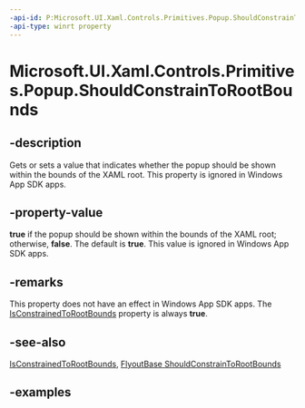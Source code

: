 ```yaml
---
-api-id: P:Microsoft.UI.Xaml.Controls.Primitives.Popup.ShouldConstrainToRootBounds
-api-type: winrt property
---
```


<!-- Property syntax.
public bool ShouldConstrainToRootBounds { get;  set; }
-->

# Microsoft.UI.Xaml.Controls.Primitives.Popup.ShouldConstrainToRootBounds

## -description

Gets or sets a value that indicates whether the popup should be shown within the bounds of the XAML root. This property is ignored in Windows App SDK apps.

## -property-value

**true** if the popup should be shown within the bounds of the XAML root; otherwise, **false**. The default is **true**. This value is ignored in Windows App SDK apps.

## -remarks

This property does not have an effect in Windows App SDK apps. The [IsConstrainedToRootBounds](popup_isconstrainedtorootbounds.md) property is always **true**.

## -see-also

[IsConstrainedToRootBounds](popup_isconstrainedtorootbounds.md), [FlyoutBase ShouldConstrainToRootBounds](flyoutbase_shouldconstraintorootbounds.md)

## -examples

